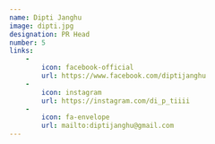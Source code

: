 ```yaml
---
name: Dipti Janghu
image: dipti.jpg
designation: PR Head
number: 5
links:
    -
        icon: facebook-official
        url: https://www.facebook.com/diptijanghu
    -
        icon: instagram
        url: https://instagram.com/di_p_tiiii
    -
        icon: fa-envelope
        url: mailto:diptijanghu@gmail.com
---
```

